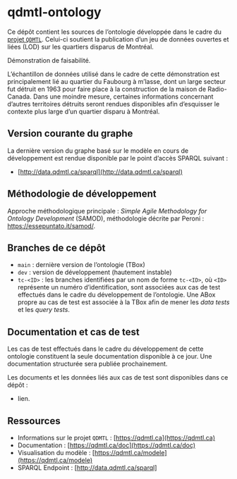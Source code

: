 # qdmtl-ontology

Ce dépôt contient les sources de l’ontologie développée dans le cadre du [projet `QDMTL`](https://qdmtl.ca). Celui-ci soutient la publication d’un jeu de données ouvertes et liées (LOD) sur les quartiers disparus de Montréal.

Démonstration de faisabilité.

L’échantillon de données utilisé dans le cadre de cette démonstration est principalement lié au quartier du Faubourg à m’lasse, dont un large secteur fut détruit en 1963 pour faire place à la construction de la maison de Radio-Canada. Dans une moindre mesure, certaines informations concernant d’autres territoires détruits seront rendues disponibles afin d’esquisser le contexte plus large d’un quartier disparu à Montréal.

## Version courante du graphe

La dernière version du graphe basé sur le modèle en cours de développement est rendue disponible par le point d’accès SPARQL suivant :

- [http://data.qdmtl.ca/sparql](http://data.qdmtl.ca/sparql)

## Méthodologie de développement

Approche méthodologique principale : *Simple Agile Methodology for Ontology Development* (SAMOD), méthodologie décrite par Peroni : https://essepuntato.it/samod/.

## Branches de ce dépôt

- `main` : dernière version de l’ontologie (TBox)
- `dev` : version de développement (hautement instable)
- `tc-<ID>` : les branches identifiées par un nom de forme `tc-<ID>`, où `<ID>` représente un numéro d’identification, sont associées aux cas de test effectués dans le cadre du développement de l’ontologie. Une ABox propre au cas de test est associée à la TBox afin de mener les *data tests* et les *query tests*.

## Documentation et cas de test

Les cas de test effectués dans le cadre du développement de cette ontologie constituent la seule documentation disponible à ce jour. Une documentation structurée sera publiée prochainement.

Les documents et les données liés aux cas de test sont disponibles dans ce dépôt :

- lien.

## Ressources

- Informations sur le projet `QDMTL` : [https://qdmtl.ca](https://qdmtl.ca)
- Documentation : [https://qdmtl.ca/doc](https://qdmtl.ca/doc)
- Visualisation du modèle : [https://qdmtl.ca/modele](https://qdmtl.ca/modele)
- SPARQL Endpoint : [http://data.qdmtl.ca/sparql]